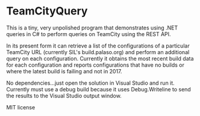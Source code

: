 # TeamCityQuery

This is a tiny, very unpolished program that demonstrates using .NET queries in C# to perform queries on TeamCity using the REST API.

In its present form it can retrieve a list of the configurations of a particular TeamCity URL (currently SIL's build.palaso.org) and perform an additional query on each configuration. Currently it obtains the most recent build data for each configuration and reports configurations that have no builds or where the latest build is failing and not in 2017.

No dependencies...just open the solution in Visual Studio and run it. Currently must use a debug build because it uses Debug.Writeline to send the results to the Visual Studio output window.

MIT license